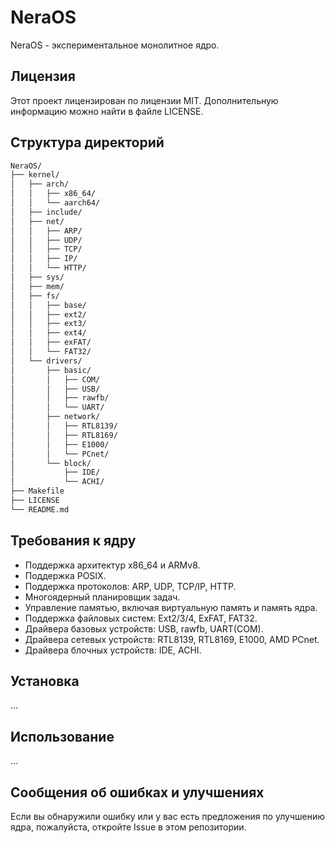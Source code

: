 # NeraOS

NeraOS - экспериментальное монолитное ядро.

## Лицензия

Этот проект лицензирован по лицензии MIT. Дополнительную информацию можно найти в файле LICENSE.

## Структура директорий

```txt
NeraOS/
├── kernel/
│   ├── arch/
│   │   ├── x86_64/
│   │   └── aarch64/
│   ├── include/
│   ├── net/
│   │   ├── ARP/
│   │   ├── UDP/
│   │   ├── TCP/
│   │   ├── IP/
│   │   └── HTTP/
│   ├── sys/
│   ├── mem/
│   ├── fs/
│   │   ├── base/
│   │   ├── ext2/
│   │   ├── ext3/
│   │   ├── ext4/
│   │   ├── exFAT/
│   │   └── FAT32/
│   └── drivers/
│       ├── basic/
│       │   ├── COM/
│       │   ├── USB/
│       │   ├── rawfb/
│       │   └── UART/
│       ├── network/
│       │   ├── RTL8139/
│       │   ├── RTL8169/
│       │   ├── E1000/
│       │   └── PCnet/
│       └── block/
│           ├── IDE/
│           └── ACHI/
├── Makefile
├── LICENSE
└── README.md
```

## Требования к ядру

- Поддержка архитектур x86_64 и ARMv8.
- Поддержка POSIX.
- Поддержка протоколов: ARP, UDP, TCP/IP, HTTP.
- Многоядерный планировщик задач.
- Управление памятью, включая виртуальную память и память ядра.
- Поддержка файловых систем: Ext2/3/4, ExFAT, FAT32.
- Драйвера базовых устройств: USB, rawfb, UART(COM).
- Драйвера сетевых устройств: RTL8139, RTL8169, E1000, AMD PCnet.
- Драйвера блочных устройств: IDE, ACHI.

## Установка

...

## Использование

...

## Сообщения об ошибках и улучшениях

Если вы обнаружили ошибку или у вас есть предложения по улучшению ядра, пожалуйста, откройте Issue в этом репозитории.
